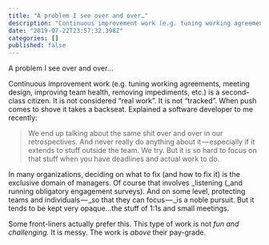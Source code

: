 ```yaml
---
title: "A problem I see over and over…"
description: "Continuous improvement work (e.g. tuning working agreements, meeting design, improving team health, removing impediments, etc.) is a…"
date: "2019-07-22T23:57:32.398Z"
categories: []
published: false
---
```


  

A problem I see over and over…

Continuous improvement work (e.g. tuning working agreements, meeting design, improving team health, removing impediments, etc.) is a second-class citizen. It is not considered “real work”. It is not “tracked”. When push comes to shove it takes a backseat. Explained a software developer to me recently:

> We end up talking about the same shit over and over in our retrospectives. And never really do anything about it — especially if it extends to stuff outside the team. We try. But it is so hard to focus on that stuff when you have deadlines and actual work to do.

In many organizations, deciding on what to fix (and how to fix it) is the exclusive domain of managers. Of course that involves _listening (_and running obligatory engagement surveys). And on some level, protecting teams and individuals — _so that they can focus — _is a noble pursuit. But it tends to be kept very opaque…the stuff of 1:1s and small meetings.

Some front-liners actually prefer this. This type of work is not _fun and challenging._ It is messy. The work is _above_ their pay-grade.
